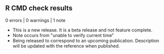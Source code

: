 ## R CMD check results

0 errors | 0 warnings | 1 note

* This is a new release. It is a beta release and not feature complete.
* Note occurs from "unable to verify current time"
* Being released to correspond to an upcoming publication.
  Description will be updated with the reference when published.
